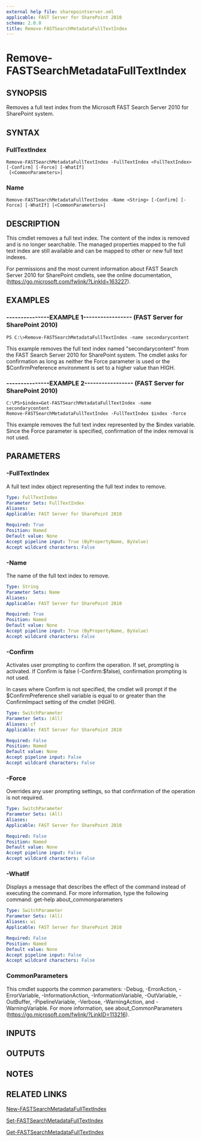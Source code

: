 ```yaml
---
external help file: sharepointserver.xml
applicable: FAST Server for SharePoint 2010
schema: 2.0.0
title: Remove-FASTSearchMetadataFullTextIndex
---
```


# Remove-FASTSearchMetadataFullTextIndex

## SYNOPSIS
Removes a full text index from the Microsoft FAST Search Server 2010 for SharePoint system.

## SYNTAX

### FullTextIndex
```
Remove-FASTSearchMetadataFullTextIndex -FullTextIndex <FullTextIndex> [-Confirm] [-Force] [-WhatIf]
 [<CommonParameters>]
```

### Name
```
Remove-FASTSearchMetadataFullTextIndex -Name <String> [-Confirm] [-Force] [-WhatIf] [<CommonParameters>]
```

## DESCRIPTION
This cmdlet removes a full text index.
The content of the index is removed and is no longer searchable.
The managed properties mapped to the full text index are still available and can be mapped to other or new full text indexes.

For permissions and the most current information about FAST Search Server 2010 for SharePoint cmdlets, see the online documentation, (https://go.microsoft.com/fwlink/?LinkId=163227).

## EXAMPLES

### ---------------EXAMPLE 1----------------- (FAST Server for SharePoint 2010)
```
PS C:\>Remove-FASTSearchMetadataFullTextIndex -name secondarycontent
```

This example removes the full text index named "secondarycontent" from the FAST Search Server 2010 for SharePoint system.
The cmdlet asks for confirmation as long as neither the Force parameter is used or the $ConfirmPreference environment is set to a higher value than HIGH.

### ---------------EXAMPLE 2----------------- (FAST Server for SharePoint 2010)
```
C:\PS>$index=Get-FASTSearchMetadataFullTextIndex -name secondarycontent
Remove-FASTSearchMetadataFullTextIndex -FullTextIndex $index -force
```

This example removes the full text index represented by the $index variable.
Since the Force parameter is specified, confirmation of the index removal is not used.

## PARAMETERS

### -FullTextIndex
A full text index object representing the full text index to remove.

```yaml
Type: FullTextIndex
Parameter Sets: FullTextIndex
Aliases: 
Applicable: FAST Server for SharePoint 2010

Required: True
Position: Named
Default value: None
Accept pipeline input: True (ByPropertyName, ByValue)
Accept wildcard characters: False
```

### -Name
The name of the full text index to remove.

```yaml
Type: String
Parameter Sets: Name
Aliases: 
Applicable: FAST Server for SharePoint 2010

Required: True
Position: Named
Default value: None
Accept pipeline input: True (ByPropertyName, ByValue)
Accept wildcard characters: False
```

### -Confirm
Activates user prompting to confirm the operation.
If set, prompting is activated.
If Confirm is false (-Confirm:$false), confirmation prompting is not used.

In cases where Confirm is not specified, the cmdlet will prompt if the $ConfirmPreference shell variable is equal to or greater than the ConfirmImpact setting of the cmdlet (HIGH).

```yaml
Type: SwitchParameter
Parameter Sets: (All)
Aliases: cf
Applicable: FAST Server for SharePoint 2010

Required: False
Position: Named
Default value: None
Accept pipeline input: False
Accept wildcard characters: False
```

### -Force
Overrides any user prompting settings, so that confirmation of the operation is not required.

```yaml
Type: SwitchParameter
Parameter Sets: (All)
Aliases: 
Applicable: FAST Server for SharePoint 2010

Required: False
Position: Named
Default value: None
Accept pipeline input: False
Accept wildcard characters: False
```

### -WhatIf
Displays a message that describes the effect of the command instead of executing the command.
For more information, type the following command: get-help about_commonparameters

```yaml
Type: SwitchParameter
Parameter Sets: (All)
Aliases: wi
Applicable: FAST Server for SharePoint 2010

Required: False
Position: Named
Default value: None
Accept pipeline input: False
Accept wildcard characters: False
```

### CommonParameters
This cmdlet supports the common parameters: -Debug, -ErrorAction, -ErrorVariable, -InformationAction, -InformationVariable, -OutVariable, -OutBuffer, -PipelineVariable, -Verbose, -WarningAction, and -WarningVariable. For more information, see about_CommonParameters (https://go.microsoft.com/fwlink/?LinkID=113216).

## INPUTS

## OUTPUTS

## NOTES

## RELATED LINKS

[New-FASTSearchMetadataFullTextIndex](New-FASTSearchMetadataFullTextIndex.md)

[Set-FASTSearchMetadataFullTextIndex](Set-FASTSearchMetadataFullTextIndex.md)

[Get-FASTSearchMetadataFullTextIndex](Get-FASTSearchMetadataFullTextIndex.md)

